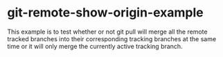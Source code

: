 # git-remote-show-origin-example

This example is to test whether or not git pull will merge all the remote tracked branches
into their corresponding tracking branches at the same time or it will only merge the currently active tracking branch.

